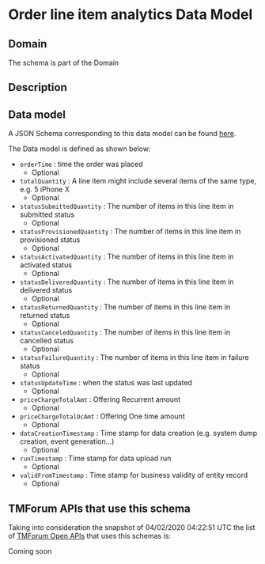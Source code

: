 # Order line item analytics Data Model

## Domain

The  schema is part of the  Domain

## Description



## Data model

A JSON Schema corresponding to this data model can be found
[here](https://github.com/tmforum-rand/schemas/blob/candidates/Analytics/OrderLineItemAnalytics.schema.json).

The Data model is defined as shown below:
- `orderTime` : time the order was placed
  - Optional
- `totalQuantity` : A line item might include several items of the same type, e.g. 5 iPhone X
  - Optional
- `statusSubmittedQuantity` : The number of items in this line item in submitted status
  - Optional
- `statusProvisionedQuantity` : The number of items in this line item in provisioned status
  - Optional
- `statusActivatedQuantity` : The number of items in this line item in activated status
  - Optional
- `statusDeliveredQuantity` : The number of items in this line item in delivered status
  - Optional
- `statusReturnedQuantity` : The number of items in this line item in returned status
  - Optional
- `statusCanceledQuantity` : The number of items in this line item in cancelled status
  - Optional
- `statusFailureQuantity` : The number of items in this line item in failure status
  - Optional
- `statusUpdateTime` : when the status was last updated
  - Optional
- `priceChargeTotalAmt` : Offering Recurrent amount
  - Optional
- `priceChargeTotalOcAmt` : Offering One time amount
  - Optional
- `dataCreationTimestamp` : Time stamp for data creation (e.g. system dump creation, event generation…)
  - Optional
- `runTimestamp` : Time stamp for data upload run
  - Optional
- `validFromTimestamp` : Time stamp for business validity of entity record
  - Optional




## TMForum APIs that use this schema

Taking into consideration the snapshot of 04/02/2020 04:22:51 UTC the list of [TMForum Open APIs](https://www.tmforum.org/open-apis/) that uses this schemas is:

Coming soon